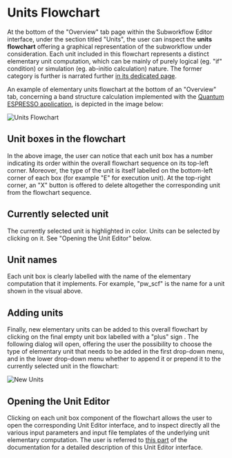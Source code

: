 # Units Flowchart

At the bottom of the "Overview" tab page within the Subworkflow Editor interface, under the section titled "Units", the user can inspect the **units flowchart** offering a graphical representation of the subworkflow under consideration. Each unit included in this flowchart represents a distinct elementary unit computation, which can be mainly of purely logical (eg. "if" condition) or simulation (eg. ab-initio calculation) nature. The former category is further is narrated further [in its dedicated page](../../workflows/components/units.md).

An example of elementary units flowchart at the bottom of an "Overview" tab, concerning a band structure calculation implemented with the [Quantum ESPRESSO application](../../software-directory/modeling/quantum-espresso/overview.md), is depicted in the image below:  

![Units Flowchart](../../images/workflow-designer/units-flowchart.png "Units Flowchart")

## Unit boxes in the flowchart

In the above image, the user can notice that each unit box has a number indicating its order within the overall flowchart sequence on its top-left corner. Moreover, the type of the unit is itself labelled on the bottom-left corner of each box (for example "E" for execution unit). At the top-right corner, an "X" button is offered to delete altogether the corresponding unit from the flowchart sequence.

## Currently selected unit

The currently selected unit is highlighted in color. Units can be selected by clicking on it. See "Opening the Unit Editor" below.

## Unit names

Each unit box is clearly labelled with the name of the elementary computation that it implements. For example, "pw_scf" is the name for a unit shown in the visual above. 

## Adding units

Finally, new elementary units can be added to this overall flowchart by clicking on the final empty unit box labelled with a "plus" sign <i class="zmdi zmdi-plus zmdi-hc-border"></i>. The following dialog will open, offering the user the possibility to choose the type of elementary unit that needs to be added in the first drop-down menu, and in the lower drop-down menu whether to append it or prepend it to the currently selected unit in the flowchart:

![New Units](../../images/workflow-designer/new-units.png "New Units")

## Opening the Unit Editor

Clicking on each unit box component of the flowchart allows the user to open the corresponding Unit Editor interface, and to inspect directly all the various input parameters and input file templates of the underlying unit elementary computation. The user is referred to [this part](../unit-editor.md) of the documentation for a detailed description of this Unit Editor interface.
